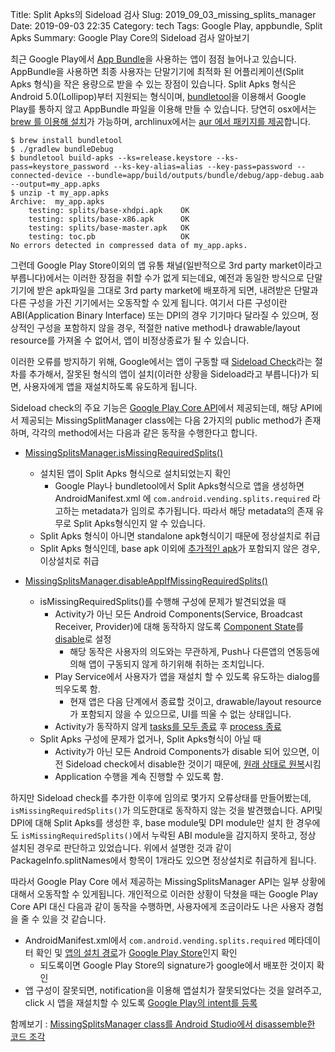 Title: Split Apks의 Sideload 검사
Slug: 2019_09_03_missing_splits_manager
Date: 2019-09-03 22:35
Category: tech
Tags: Google Play, appbundle, Split Apks
Summary: Google Play Core의 Sideload 검사 알아보기

최근 Google Play에서 [App Bundle](https://developer.android.com/guide/app-bundle)을 사용하는 앱이 점점 늘어나고 있습니다. AppBundle을 사용하면 최종 사용자는 단말기기에 최적화 된 어플리케이션(Split Apks 형식)을 작은 용량으로 받을 수 있는 장점이 있습니다.
Split Apks 형식은 Android 5.0(Lollipop)부터 지원되는 형식이며, [bundletool](https://developer.android.com/studio/command-line/bundletool)을 이용해서 Google Play를 통하지 않고 AppBundle 파일을 이용해 만들 수 있습니다. 당연히 osx에서는 [brew 를 이용해 설치](https://formulae.brew.sh/formula/bundletool)가 가능하며, archlinux에서는 [aur 에서 패키지를 제공](https://aur.archlinux.org/packages/bundletool/)합니다.

```
$ brew install bundletool
$ ./gradlew bundleDebug
$ bundletool build-apks --ks=release.keystore --ks-pass=keystore_password --ks-key-alias=alias --key-pass=password --connected-device --bundle=app/build/outputs/bundle/debug/app-debug.aab --output=my_app.apks
$ unzip -t my_app.apks 
Archive:  my_app.apks
    testing: splits/base-xhdpi.apk    OK
    testing: splits/base-x86.apk      OK
    testing: splits/base-master.apk   OK
    testing: toc.pb                   OK
No errors detected in compressed data of my_app.apks.

```

그런데 Google Play Store이외의 앱 유통 채널(일반적으로 3rd party market이라고 부릅니다)에서는 이러한 장점을 취할 수가 없게 되는데요, 예전과 동일한 방식으로 단말기기에 받은 apk파일을 그대로 3rd party market에 배포하게 되면, 내려받은 단말과 다른 구성을 가진 기기에서는 오동작할 수 있게 됩니다.
여기서 다른 구성이란 ABI(Application Binary Interface) 또는 DPI의 경우 기기마다 달라질 수 있으며, 정상적인 구성을 포함하지 않을 경우, 적절한 native method나 drawable/layout resource를 가져올 수 없어서, 앱이 비정상종료가 될 수 있습니다.

이러한 오류를 방지하기 위해, Google에서는 앱이 구동할 때 [Sideload Check](https://developer.android.com/guide/app-bundle/sideload-check)라는 절차를 추가해서, 잘못된 형식의 앱이 설치(이러한 상황을 Sideload라고 부릅니다)가 되면, 사용자에게 앱을 재설치하도록 유도하게 됩니다.

Sideload check의 주요 기능은 [Google Play Core API](https://developer.android.com/reference/com/google/android/play/core/packages)에서 제공되는데, 해당 API에서 제공되는 MissingSplitManager class에는 다음 2가지의 public method가 존재하며, 각각의 method에서는 다음과 같은 동작을 수행한다고 합니다.

* [MissingSplitsManager.isMissingRequiredSplits()](https://developer.android.com/reference/com/google/android/play/core/missingsplits/MissingSplitsManager.html#isMissingRequiredSplits())
    * 설치된 앱이 Split Apks 형식으로 설치되었는지 확인
        * Google Play나 bundletool에서 Split Apks형식으로 앱을 생성하면 AndroidManifest.xml 에 `com.android.vending.splits.required` 라고하는 metadata가 임의로 추가됩니다. 따라서 해당 metadata의 존재 유무로 Split Apks형식인지 알 수 있습니다.
    * Split Apks 형식이 아니면 standalone apk형식이기 때문에 정상설치로 취급
    * Split Apks 형식인데, base apk 이외에 [추가적인 apk](https://developer.android.com/reference/kotlin/android/content/pm/PackageInfo?hl=en#splitNames:kotlin.Array)가 포함되지 않은 경우, 이상설치로 취급

* [MissingSplitsManager.disableAppIfMissingRequiredSplits()](https://developer.android.com/reference/com/google/android/play/core/missingsplits/MissingSplitsManager.html#disableAppIfMissingRequiredSplits())

    * isMissingRequiredSplits()를 수행해 구성에 문제가 발견되었을 때
        * Activity가 아닌 모든 Android Components(Service, Broadcast Receiver, Provider)에 대해 동작하지 않도록 [Component State](https://developer.android.com/reference/kotlin/android/content/pm/PackageManager?hl=en#setComponentEnabledSetting(android.content.ComponentName,%20kotlin.Int,%20kotlin.Int))를 [disable](https://developer.android.com/reference/kotlin/android/content/pm/PackageManager?hl=en#COMPONENT_ENABLED_STATE_DISABLED:kotlin.Int)로 설정
            * 해당 동작은 사용자의 의도와는 무관하게, Push나 다른앱의 연동등에 의해 앱이 구동되지 않게 하기위해 취하는 조치입니다.
        * Play Service에서 사용자가 앱을 재설치 할 수 있도록 유도하는 dialog를 띄우도록 함.
            * 현재 앱은 다음 단계에서 종료할 것이고, drawable/layout resource가 포함되지 않을 수 있으므로, UI를 띄울 수 없는 상태입니다.
        * Activity가 동작하지 않게 [tasks를 모두 종료](https://developer.android.com/reference/android/app/ActivityManager.AppTask.html#finishAndRemoveTask()) 후 [process 종료](https://developer.android.com/reference/kotlin/java/lang/System?hl=en#exit(kotlin.Int))
    * Split Apks 구성에 문제가 없거나, Split Apks형식이 아닐 때
        * Activity가 아닌 모든 Android Components가 disable 되어 있으면, 이전 Sideload check에서 disable한 것이기 때문에, [원래 상태로 원복](https://developer.android.com/reference/kotlin/android/content/pm/PackageManager?hl=en#COMPONENT_ENABLED_STATE_DEFAULT:kotlin.Int)시킴
        * Application 수행을 계속 진행할 수 있도록 함.


하지만 Sideload check를 추가한 이후에 임의로 몇가지 오류상태를 만들어봤는데, `isMissingRequiredSplits()`가 의도한대로 동작하지 않는 것을 발견했습니다.
API및 DPI에 대해 Split Apks를 생성한 후, base module및 DPI module만 설치 한 경우에도 `isMissingRequiredSplits()`에서 누락된 ABI module을 감지하지 못하고, 정상 설치된 경우로 판단하고 있었습니다. 위에서 설명한 것과 같이 PackageInfo.splitNames에서 항목이 1개라도 있으면 정상설치로 취급하게 됩니다.

따라서 Google Play Core 에서 제공하는 MissingSplitsManager API는 일부 상황에 대해서 오동작할 수 있게됩니다. 개인적으로 이러한 상황이 닥쳤을 때는 Google Play Core API 대신 다음과 같이 동작을 수행하면, 사용자에게 조금이라도 나은 사용자 경험을 줄 수 있을 것 같습니다.

* AndroidManifest.xml에서 `com.android.vending.splits.required` 메타데이터 확인 및 [앱의 설치 경로](https://developer.android.com/reference/kotlin/android/content/pm/PackageManager?hl=en#getInstallerPackageName(kotlin.String))가 [Google Play Store](https://developers.google.com/android/reference/com/google/android/gms/common/GooglePlayServicesUtil.html#GOOGLE_PLAY_STORE_PACKAGE)인지 확인 
    * 되도록이면 Google Play Store의 signature가 google에서 배포한 것이지 확인
* 앱 구성이 잘못되면, notification을 이용해 앱설치가 잘못되었다는 것을 알려주고, click 시 앱을 재설치할 수 있도록 [Google Play의 intent를 등록](https://developer.android.com/distribute/marketing-tools/linking-to-google-play#android-app)

함께보기 : [MissingSplitsManager class를 Android Studio에서 disassemble한 코드 조각](https://gist.github.com/ganadist/af8541d36aaf36c5e94f6a7596ea02eb)